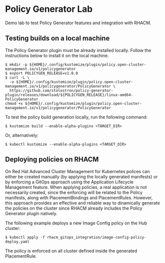 # Policy Generator Lab

Demo lab to test Policy Generator features and integration with RHACM.

## Testing builds on a local machine

The Policy Generator plugin must be already installed locally. Follow the instructions below to install it 
on the local machine.
```
$ mkdir -p ${HOME}/.config/kustomize/plugin/policy.open-cluster-management.io/v1/policygenerator
$ export POLICYGEN_RELEASE=v1.8.0
$ curl -L \
  -o ${HOME}/.config/kustomize/plugin/policy.open-cluster-management.io/v1/policygenerator/PolicyGenerator \
  https://github.com/stolostron/policy-generator-plugin/releases/download/${POLICYGEN_RELEASE}/linux-amd64-PolicyGenerator
chmod +x ${HOME}/.config/kustomize/plugin/policy.open-cluster-management.io/v1/policygenerator/PolicyGenerator
```

To test the policy build generation locally, run the following command:
```
$ kustomize build --enable-alpha-plugins <TARGET_DIR>
```

Or, alternatively:
```
$ kubectl kustomize --enable-alpha-plugins <TARGET_DIR>
```

## Deploying policies on RHACM

On Red Hat Advanced Cluster Management for Kubernetes polices can either be created manually (by applying the locally
generated manifests) or by enforcing a GitOps approach using the Application Lifecycle Management feature.
When applying policies, a real application is not necessarily created, since the enforcing will be related to the 
Policy manifests, along with PlacementBindings and PlacementRules. However, this approach provides an effective and reliable
way to dinamically generate the policies on the cluster since RHACM already includes the Policy Generator plugin
natively.

The following example deploys a new Image Config policy on the Hub cluster:
```
$ kubectl apply -f rhacm_gitops_integration/image-config-policy-deploy.yaml
```

The policy is enforced on all cluster defined inside the generated PlacementRule.



